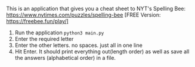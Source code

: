 This is an application that gives you a cheat sheet to NYT's Spelling Bee: https://www.nytimes.com/puzzles/spelling-bee [FREE Version: https://freebee.fun/play/]

1) Run the application `python3 main.py`
2) Enter the required letter
3) Enter the other letters. no spaces. just all in one line
4) Hit Enter. It should print everything out(length order) as well as save all the answers (alphabetical order) in a file.
